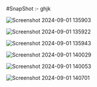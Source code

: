 #SnapShot :-
ghjk

![Screenshot 2024-09-01 135903](https://github.com/user-attachments/assets/c4d79617-edc8-42cf-8772-6227729b6436)

![Screenshot 2024-09-01 135922](https://github.com/user-attachments/assets/b68c8969-435c-4ff1-ab2e-0d2ba2396688)

![Screenshot 2024-09-01 135943](https://github.com/user-attachments/assets/cc64691f-9b8e-4504-a837-c78decc5faa6)

![Screenshot 2024-09-01 140029](https://github.com/user-attachments/assets/aefd8680-b7be-4036-a455-b240fa0512e0)

![Screenshot 2024-09-01 140053](https://github.com/user-attachments/assets/1fa92fe1-7f4d-4e08-8dd2-72d5a524de5a)

![Screenshot 2024-09-01 140701](https://github.com/user-attachments/assets/ca2973dc-36d9-4b7b-b969-512571ee68e0)

